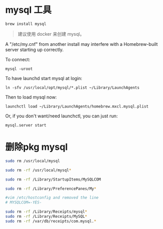 # mysql 工具


    brew install mysql

> 建议使用 docker 来创建 mysql。

A "/etc/my.cnf" from another install may interfere with a Homebrew-built
server starting up correctly.

To connect:

    mysql -uroot

To have launchd start mysql at login:

    ln -sfv /usr/local/opt/mysql/*.plist ~/Library/LaunchAgents

Then to load mysql now:

    launchctl load ~/Library/LaunchAgents/homebrew.mxcl.mysql.plist

Or, if you don't want/need launchctl, you can just run:

    mysql.server start

# 删除pkg mysql

```bash
sudo rm /usr/local/mysql

sudo rm -rf /usr/local/mysql*

sudo rm -rf /Library/StartupItems/MySQLCOM

sudo rm -rf /Library/PreferencePanes/My*

#vim /etc/hostconfig and removed the line
# MYSQLCOM=-YES-

sudo rm -rf /Library/Receipts/mysql*
sudo rm -rf /Library/Receipts/MySQL*
sudo rm -rf /var/db/receipts/com.mysql.*
```

